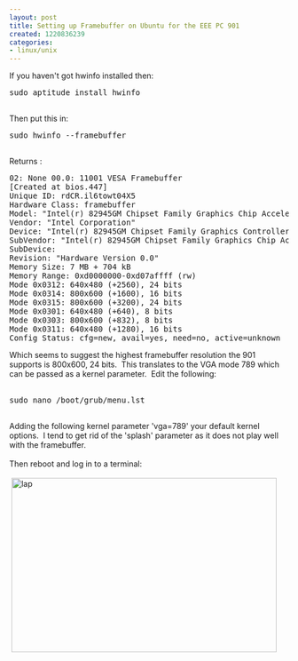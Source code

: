 ```yaml
---
layout: post
title: Setting up Framebuffer on Ubuntu for the EEE PC 901
created: 1220836239
categories:
- linux/unix
---
```

<p>If you haven't got hwinfo installed then:</p>
<pre>
sudo aptitude install hwinfo

</pre>
<p>Then put this in:</p>
<pre>
sudo hwinfo --framebuffer

</pre>
<p>Returns :</p>
<pre>
02: None 00.0: 11001 VESA Framebuffer
[Created at bios.447]
Unique ID: rdCR.il6towt04X5
Hardware Class: framebuffer<br />Model: &quot;Intel(r) 82945GM Chipset Family Graphics Chip Accelerated VGA BIOS Intel(r) 82945GM Chipset Family Graphics Controller&quot;<br />Vendor: &quot;Intel Corporation&quot;<br />Device: &quot;Intel(r) 82945GM Chipset Family Graphics Controller&quot;<br />SubVendor: &quot;Intel(r) 82945GM Chipset Family Graphics Chip Accelerated VGA BIOS&quot;<br />SubDevice:<br />Revision: &quot;Hardware Version 0.0&quot;<br />Memory Size: 7 MB + 704 kB<br />Memory Range: 0xd0000000-0xd07affff (rw)<br />Mode 0x0312: 640x480 (+2560), 24 bits<br />Mode 0x0314: 800x600 (+1600), 16 bits<br />Mode 0x0315: 800x600 (+3200), 24 bits<br />Mode 0x0301: 640x480 (+640), 8 bits<br />Mode 0x0303: 800x600 (+832), 8 bits<br />Mode 0x0311: 640x480 (+1280), 16 bits<br />Config Status: cfg=new, avail=yes, need=no, active=unknown</pre>
<div>Which seems to suggest the highest framebuffer resolution the 901 supports is 800x600, 24 bits. &nbsp;This translates to the&nbsp;VGA mode 789 which can be passed as a kernel parameter. &nbsp;Edit the following:</div>
<div>&nbsp;</div>
<pre>
sudo nano /boot/grub/menu.lst

</pre>
<div>Adding the following kernel parameter 'vga=789' your default kernel options. &nbsp;I tend to get rid of the 'splash' parameter as it does not play well with the framebuffer.</div>
<div>&nbsp;</div>
<div>Then reboot and log in to a terminal:</div>
<div>&nbsp;</div>
<div>&nbsp;<img alt="lap" width="478" height="314" src="/sites/default/files/cs_0.jpg" /></div>
<p>&nbsp;</p>
